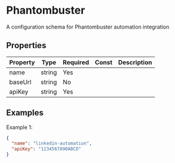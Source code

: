 # Phantombuster

A configuration schema for Phantombuster automation integration

## Properties

| Property | Type | Required | Const | Description |
|----------|------|----------|-------|-------------|
| name | string | Yes |  |  |
| baseUrl | string | No |  |  |
| apiKey | string | Yes |  |  |

## Examples

Example 1:

```json
{
  "name": "linkedin-automation",
  "apiKey": "1234567890ABCD"
}
```

